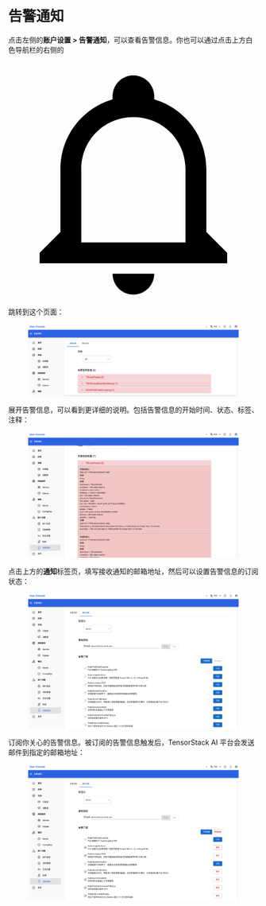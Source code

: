 # 告警通知

点击左侧的**账户设置 > 告警通知**，可以查看告警信息。你也可以通过点击上方白色导航栏的右侧的<span class="twemoji"><svg xmlns="http://www.w3.org/2000/svg" viewBox="0 0 24 24"><path d="M10 21h4c0 1.1-.9 2-2 2s-2-.9-2-2m11-2v1H3v-1l2-2v-6c0-3.1 2-5.8 5-6.7V4c0-1.1.9-2 2-2s2 .9 2 2v.3c3 .9 5 3.6 5 6.7v6l2 2m-4-8c0-2.8-2.2-5-5-5s-5 2.2-5 5v7h10v-7Z"/></svg></span>跳转到这个页面：

<figure class="screenshot">
  <img alt="alert" src="../../assets/guide/account/alert.png" />
</figure>

展开告警信息，可以看到更详细的说明。包括告警信息的开始时间、状态、标签、注释：

<figure class="screenshot">
  <img alt="alert-detailed" src="../../assets/guide/account/alert-detailed.png" />
</figure>

点击上方的**通知**标签页，填写接收通知的邮箱地址，然后可以设置告警信息的订阅状态：

<figure class="screenshot">
  <img alt="subscribe-alert" src="../../assets/guide/account/subscribe-alert.png" />
</figure>

订阅你关心的告警信息。被订阅的告警信息触发后，TensorStack AI 平台会发送邮件到指定的邮箱地址：

<figure class="screenshot">
  <img alt="subscribed-alert" src="../../assets/guide/account/subscribed-alert.png" />
</figure>
